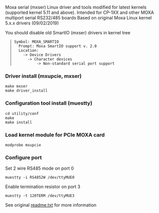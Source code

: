 Moxa serial (mxser) Linux driver and tools modified for latest kernels 
(supported kernel 5.11 and above).
Intended for CP-1XX and other MOXA multiport serial RS232/485 boards
Based on original  Moxa Linux kernel 5.x.x drivers (09/02/2019)

You should disable old SmartIO (mxser) drivers in kernel tree
```
  │ Symbol: MOXA_SMARTIO 
  │   Prompt: Moxa SmartIO support v. 2.0 
  │   Location:  
  │     -> Device Drivers
  │       -> Character devices  
  │           -> Non-standard serial port support
```  

### Driver install (mxupcie, mxser)
```
make mxser 
make driver_install
```

### Configuration tool install (muestty)
```
cd utility/conf
make 
make install
```

### Load kernel module for PCIe MOXA card
```
modprobe mxupcie
```

### Configure port
Set 2 wire RS485 mode on port 0
```
muestty -i RS4852W /dev/ttyMUE0
```
Enable termination resistor on port 3
```
muestty -t 120TERM /dev/ttyMUE3
```

See original [readme.txt](./readme.txt) for more information

